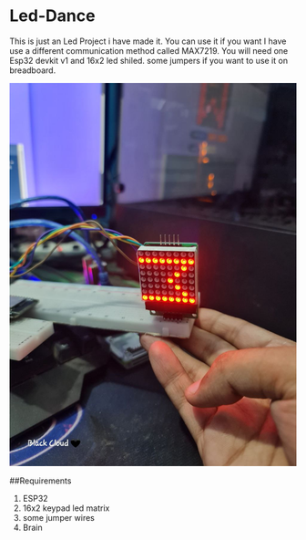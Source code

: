 # Led-Dance
This is just an Led Project i have made it. You can use it if you want
I have use a different communication method called MAX7219.
You will need one Esp32 devkit v1 and 16x2 led shiled. some jumpers if you want to use it on breadboard.

![image alt](https://github.com/BlackCloudpi/Led-Dance/blob/715890b40e2a75dcc0d5367a3535c583f55af146/6080145920185453269%20(1).jpg)


##Requirements
1. ESP32
2. 16x2 keypad led matrix
3. some jumper wires
4. Brain
